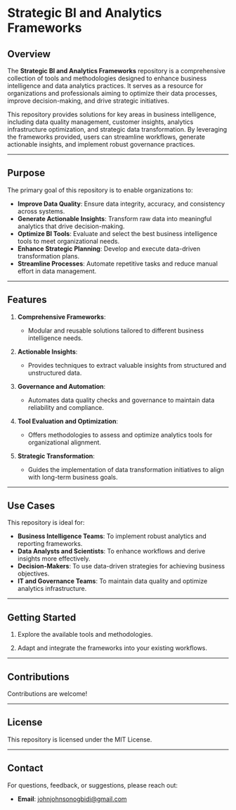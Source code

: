 
# Strategic BI and Analytics Frameworks

## Overview

The **Strategic BI and Analytics Frameworks** repository is a comprehensive collection of tools and methodologies designed to enhance business intelligence and data analytics practices. It serves as a resource for organizations and professionals aiming to optimize their data processes, improve decision-making, and drive strategic initiatives.

This repository provides solutions for key areas in business intelligence, including data quality management, customer insights, analytics infrastructure optimization, and strategic data transformation. By leveraging the frameworks provided, users can streamline workflows, generate actionable insights, and implement robust governance practices.

---

## Purpose

The primary goal of this repository is to enable organizations to:

- **Improve Data Quality**: Ensure data integrity, accuracy, and consistency across systems.
- **Generate Actionable Insights**: Transform raw data into meaningful analytics that drive decision-making.
- **Optimize BI Tools**: Evaluate and select the best business intelligence tools to meet organizational needs.
- **Enhance Strategic Planning**: Develop and execute data-driven transformation plans.
- **Streamline Processes**: Automate repetitive tasks and reduce manual effort in data management.

---

## Features

1. **Comprehensive Frameworks**:
   - Modular and reusable solutions tailored to different business intelligence needs.

2. **Actionable Insights**:
   - Provides techniques to extract valuable insights from structured and unstructured data.

3. **Governance and Automation**:
   - Automates data quality checks and governance to maintain data reliability and compliance.

4. **Tool Evaluation and Optimization**:
   - Offers methodologies to assess and optimize analytics tools for organizational alignment.

5. **Strategic Transformation**:
   - Guides the implementation of data transformation initiatives to align with long-term business goals.

---

## Use Cases

This repository is ideal for:

- **Business Intelligence Teams**: To implement robust analytics and reporting frameworks.
- **Data Analysts and Scientists**: To enhance workflows and derive insights more effectively.
- **Decision-Makers**: To use data-driven strategies for achieving business objectives.
- **IT and Governance Teams**: To maintain data quality and optimize analytics infrastructure.

---

## Getting Started

1. Explore the available tools and methodologies.

2. Adapt and integrate the frameworks into your existing workflows.

---

## Contributions

Contributions are welcome! 

---

## License

This repository is licensed under the MIT License. 

---

## Contact

For questions, feedback, or suggestions, please reach out:

- **Email**: johnjohnsonogbidi@gmail.com
